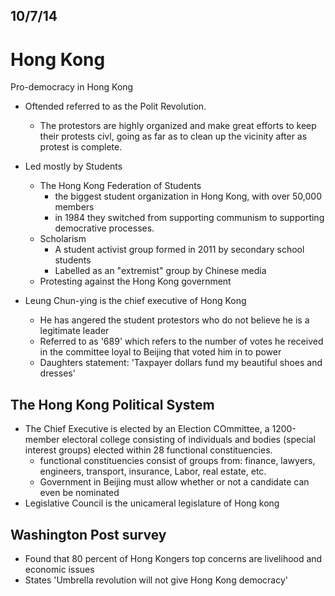 ## 10/7/14

# Hong Kong
Pro-democracy in Hong Kong
- Oftended referred to as the Polit Revolution.
    - The protestors are highly organized and make great efforts to keep their protests
    civl, going as far as to clean up the vicinity after as protest is complete.

- Led mostly by Students
    - The Hong Kong Federation of Students
        - the biggest student organization in Hong Kong, with over 50,000 members
        - in 1984 they switched from supporting communism to supporting democrative processes.
    - Scholarism
        - A student activist group formed in 2011 by secondary school students
        - Labelled as an "extremist" group by Chinese media
    - Protesting against the Hong Kong government

- Leung Chun-ying is the chief executive of Hong Kong
    - He has angered the student protestors who do not believe he is a legitimate leader
    - Referred to as '689' which refers to the number of votes he received in the committee loyal to Beijing that
    voted him in to power
    - Daughters statement: 'Taxpayer dollars fund my beautiful shoes and dresses'

## The Hong Kong Political System
- The Chief Executive is elected by an Election COmmittee, a 1200-member electoral college consisting of individuals and bodies (special interest groups) elected within 28 functional constituencies. 
    - functional constituencies consist of groups from: finance, lawyers, engineers, transport, insurance, Labor, real estate, etc.
    - Government in Beijing must allow whether or not a candidate can even be nominated
- Legislative Council is the unicameral legislature of Hong kong

## Washington Post survey
- Found that 80 percent of Hong Kongers top concerns are livelihood and economic issues
- States 'Umbrella revolution will not give Hong Kong democracy'




